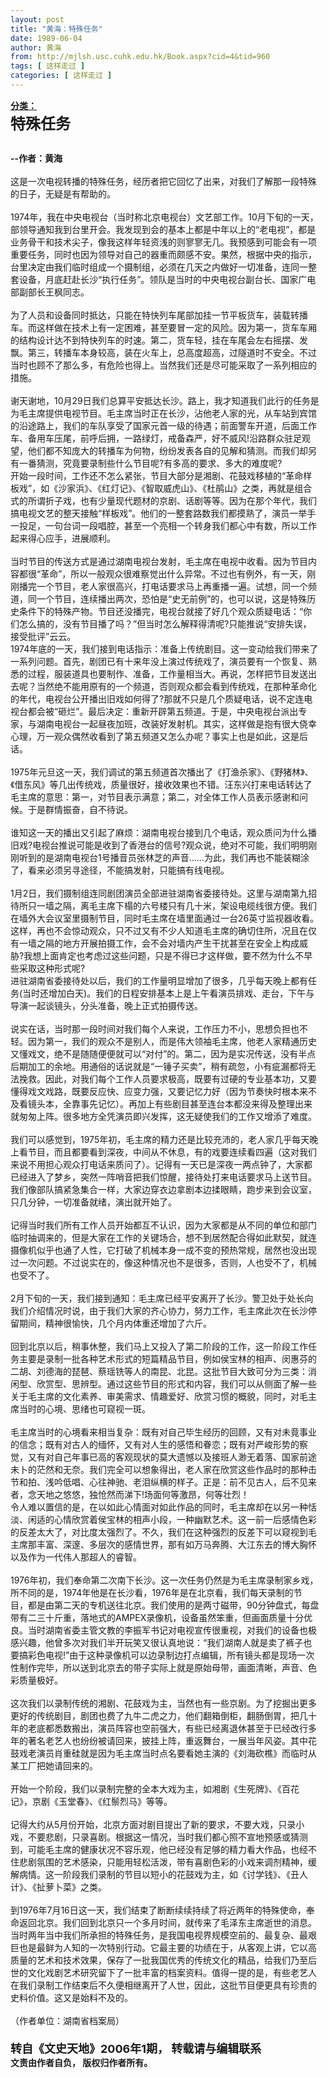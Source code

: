```yaml
---
layout: post
title: "黄海：特殊任务"
date: 1989-06-04
author: 黄海
from: http://mjlsh.usc.cuhk.edu.hk/Book.aspx?cid=4&tid=960
tags: [ 这样走过 ]
categories: [ 这样走过 ]
---
```


<div style="margin: 15px 10px 10px 0px;">
 <div>
  <span id="ctl00_ContentPlaceHolder1_chapter1_SubjectLabel" style="font-weight:bold;text-decoration:underline;">
   分类：
  </span>
 </div>
 <b>
  <font size="5">
   特殊任务
   <br/>
   <br/>
  </font>
 </b>
 <b>
  --作者：黄海
 </b>
 <br/>
 <br/>
 这是一次电视转播的特殊任务，经历者把它回忆了出来，对我们了解那一段特殊的日子，无疑是有帮助的。
 <br/>
 <br/>
 1974年，我在中央电视台（当时称北京电视台）文艺部工作。10月下旬的一天，部领导通知我到台里开会。我发现到会的基本上都是中年以上的“老电视”，都是业务骨干和技术尖子，像我这样年轻资浅的则寥寥无几。我预感到可能会有一项重要任务，同时也因为领导对自己的器重而颇感不安。果然，根据中央的指示，台里决定由我们临时组成一个摄制组，必须在几天之内做好一切准备，连同一整套设备，月底赶赴长沙“执行任务”。领队是当时的中央电视台副台长、国家广电部副部长王枫同志。
 <br/>
 <br/>
 为了人员和设备同时抵达，只能在特快列车尾部加挂一节平板货车，装载转播车。而这样做在技术上有一定困难，甚至要冒一定的风险。因为第一，货车车厢的结构设计达不到特快列车的时速。第二，货车轻，挂在车尾会左右摇摆、发飘。第三，转播车本身较高，装在火车上，总高度超高，过隧道时不安全。不过当时也顾不了那么多，有危险也得上。当然我们还是尽可能采取了一系列相应的措施。
 <br/>
 <br/>
 谢天谢地，10月29日我们总算平安抵达长沙。路上，我才知道我们此行的任务是为毛主席提供电视节目。毛主席当时正在长沙，沾他老人家的光，从车站到宾馆的沿途路上，我们的车队享受了国家元首一级的待遇；前面警车开道，后面工作车、备用车压尾，前呼后拥，一路绿灯，戒备森严，好不威风!沿路群众驻足观望，他们都不知庞大的转播车为何物，纷纷发表各自的见解和猜测。而我们却另有一番猜测，究竟要录制些什么节目呢?有多高的要求、多大的难度呢?
 <br/>
 开始一段时间，工作还不怎么紧张，节目大部分是湘剧、花鼓戏移植的“革命样板戏”，如《沙家浜》、《红灯记》、《智取威虎山》、《杜鹃山》之类，再就是组合式的所谓折子戏，也有少量现代题材的京剧、话剧等等。因为在那个年代，我们搞电视文艺的整天接触“样板戏”。他们的一整套路数我们都摸熟了，演员一举手一投足，一句台词一段唱腔，甚至一个亮相一个转身我们都心中有数，所以工作起来得心应手，进展顺利。
 <br/>
 <br/>
 当时节目的传送方式是通过湖南电视台发射，毛主席在电视中收看。因为节目内容都很“革命”，所以一般观众很难察觉出什么异常。不过也有例外，有一天，刚刚播完一个节目，老人家很高兴，打电话要求马上再重播一遍。试想，同一个频道，同一个节目，连续播出两次，恐怕是“史无前例”的，也可以说，这是特殊历史条件下的特殊产物。节目还没播完，电视台就接了好几个观众质疑电话：“你们怎么搞的，没有节目播了吗？”但当时怎么解释得清呢?只能推说“安排失误，接受批评”云云。
 <br/>
 1974年底的一天，我们接到电话指示：准备上传统剧目。这一变动给我们带来了一系列问题。首先，剧团已有十来年没上演过传统戏了，演员要有一个恢复、熟悉的过程，服装道具也要制作、准备，工作量相当大。再说，怎样把节目发送出去呢？当然绝不能用原有的一个频道，否则观众都会看到传统戏，在那种革命化的年代，电视台公开播出旧戏如何得了?那就不只是几个质疑电话，说不定连电视台都会被“砸烂”。最后决定：重新开辟第五频道。于是，中央电视台派出专家，与湖南电视台一起昼夜加班，改装好发射机。其实，这样做是抱有很大侥幸心理，万一观众偶然收看到了第五频道又怎么办呢？事实上也是如此，这是后话。
 <br/>
 <br/>
 1975年元旦这一天，我们调试的第五频道首次播出了《打渔杀家》、《野猪林》、《借东风》等几出传统戏，质量很好，接收效果也不错。汪东兴打来电话转达了毛主席的意思：第一，对节目表示满意；第二，对全体工作人员表示感谢和问候。于是群情振奋，自不待说。
 <br/>
 <br/>
 谁知这一天的播出又引起了麻烦：湖南电视台接到几个电话，观众质问为什么播旧戏?电视台推说可能是收到了香港台的信号?观众说，绝对不可能，我们明明刚刚听到的是湖南电视台1号播音员张林芝的声音……为此，我们再也不能装糊涂了，看来必须另寻途径，不能搞发射，只能搞有线电视。
 <br/>
 <br/>
 1月2日，我们摄制组连同剧团演员全部进驻湖南省委接待处。这里与湖南第九招待所只一墙之隔，离毛主席下榻的六号楼只有几十米，架设电缆线很方便。我们在墙外大会议室里摄制节目，同时毛主席在墙里面通过一台26英寸监视器收看。这样，再也不会惊动观众，只不过又有不少人知道毛主席的确切住所，况且在仅有一墙之隔的地方开展拍摄工作，会不会对墙内产生干扰甚至在安全上构成威胁?我想上面肯定也考虑过这些问题，只是不得已才这样做，要不然为什么不早些采取这种形式呢?
 <br/>
 进驻湖南省委接待处以后，我们的工作量明显增加了很多，几乎每天晚上都有任务(当时还增加白天)。我们的日程安排基本上是上午看演员排戏、走台，下午与导演一起谈镜头，分头准备，晚上正式拍摄传送。
 <br/>
 <br/>
 说实在话，当时那一段时间对我们每个人来说，工作压力不小，思想负担也不轻。因为第一，我们的观众不是别人，而是伟大领袖毛主席，他老人家精通历史又懂戏文，绝不是随随便便就可以“对付”的。第二，因为是实况传送，没有半点后期加工的余地。用通俗的话说就是“一锤子买卖”，稍有疏忽，小有疵漏都将无法挽救。因此，对我们每个工作人员要求极高，既要有过硬的专业基本功，又要懂得戏文戏路，既要反应快、应变力强，又要记忆力好（因为节奏快时根本来不及看镜头本，全靠事先记忆）。再加上有些剧目甚至连台本都没来得及整理出来就匆匆上阵。很多地方全凭演员即兴发挥，这无疑使我们的工作又增添了难度。
 <br/>
 <br/>
 我们可以感觉到，1975年初，毛主席的精力还是比较充沛的，老人家几乎每天晚上看节目，而且都要看到深夜，中间从不休息，有的戏要连续看四遍（这对我们来说不用担心观众打电话来质问了）。记得有一天已是深夜一两点钟了，大家都已经进入了梦乡，突然一阵哨音把我们惊醒，接待处打来电话要求马上送节目。我们像部队搞紧急集合一样，大家边穿衣边拿剧本边揉眼睛，跑步来到会议室，只几分钟，一切准备就绪，演出就开始了。
 <br/>
 <br/>
 记得当时我们所有工作人员开始都互不认识，因为大家都是从不同的单位和部门临时抽调来的，但是大家在工作的关键场合，想不到居然配合得如此默契，就连摄像机似乎也通了人性，它打破了机械本身一成不变的预热常规，居然也没出现过一次问题。不过说实在的，像这种情况也不是很多，否则，人也受不了，机械也受不了。
 <br/>
 <br/>
 2月下旬的一天，我们接到通知：毛主席已经平安离开了长沙。警卫处于处长向我们介绍情况时说，由于我们大家的齐心协力，努力工作，毛主席此次在长沙停留期间，精神很愉快，几个月内体重还增加了六斤。
 <br/>
 <br/>
 回到北京以后，稍事休整，我们马上又投入了第二阶段的工作，这一阶段工作任务主要是录制一批各种艺术形式的短篇精品节目，例如侯宝林的相声、闵惠芬的二胡、刘德海的琵琶、蔡瑶铣等人的南昆、北昆。这批节目大致可分为三类：消闲型、欣赏型、思辨型。通过这些节目的形式和内容，我们可以从侧面了解一些关于毛主席的文化素养、审美需求、情趣爱好、欣赏习惯的概貌，同时，对毛主席当时的心境、思绪也可窥视一斑。
 <br/>
 <br/>
 毛主席当时的心境看来相当复杂：既有对自己毕生经历的回顾，又有对未竟事业的信念；既有对古人的缅怀，又有对人生的感悟和眷恋；既有对严峻形势的察觉，又有对自己年事已高的客观现状的莫大遗憾以及接班人渺无着落、国家前途未卜的茫然和无奈。我们完全可以想象得出，老人家在欣赏这些作品时的那种击节和拍、浅吟低唱、心往神驰、老泪纵横的样子。正是：前不见古人，后不见来者，念天地之悠悠，独怆然而涕下!场面何等激昂，何等壮烈！
 <br/>
 令人难以置信的是，在以如此心情面对如此作品的同时，毛主席却在以另一种恬淡、闲适的心情欣赏着侯宝林的相声小段，一种幽默艺术。这一前一后感情色彩的反差太大了，对比度太强烈了。不久，我们在这种强烈的反差下可以窥视到毛主席那丰富、深邃、多层次的感情世界，那有如万马奔腾、大江东去的博大胸怀以及作为一代伟人那超人的睿智。
 <br/>
 <br/>
 1976年初，我们奉命第二次南下长沙。这一次任务仍然是为毛主席录制家乡戏，所不同的是，1974年他是在长沙看，1976年是在北京看，我们每天录制的节目，都是由第二天的专机送往北京。我们使用的是两寸磁带，90分钟盘式，每盘带有二三十斤重，落地式的AMPEX录像机，设备虽然笨重，但画面质量十分优良。当时湖南省委主管文教的李振军书记对电视宣传很重视，对我们的设备也极感兴趣，他曾多次对我们半开玩笑又很认真地说：“我们湖南人就是卖了裤子也要搞彩色电视!”由于这种录像机可以边录制边打点编辑，所有镜头都是现场一次性制作完毕，所以送到北京去的带子实际上就是原始母带，画面清晰，声音、色彩质量极好。
 <br/>
 <br/>
 这次我们以录制传统的湘剧、花鼓戏为主，当然也有一些京剧。为了挖掘出更多更好的传统剧目，剧团也费了九牛二虎之力，他们翻箱倒柜，翻肠倒胃，把几十年的老底都悉数搬出，演员阵容也空前强大，有些已经离退休甚至于已经改行多年的著名老艺人也纷纷被请回来，披挂上阵，重返舞台，一展当年风姿。其中花鼓戏老演员肖重硅就是因为毛主席当时点名要看她主演的《刘海砍樵》而临时从某工厂把她请回来的。
 <br/>
 <br/>
 开始一个阶段，我们以录制完整的全本大戏为主，如湘剧《生死牌》、《百花记》，京剧《玉堂春》、《红鬃烈马》等等。
 <br/>
 <br/>
 记得大约从5月份开始，北京方面对剧目提出了新的要求，不要大戏，只录小戏，不要悲剧，只录喜剧。根据这一情况，当时我们都心照不宣地预感或猜测到，可能毛主席的健康状况不容乐观，他已经没有足够的精力看大作品，也经不住悲剧氛围的艺术感染，只能用轻松活泼，带有喜剧色彩的小戏来调剂精神，缓解病情。这一阶段我们录制的节目以短小的花鼓戏为主，如《讨学钱》、《丑人计》、《扯萝卜菜》之类。
 <br/>
 <br/>
 到1976年7月16日这一天，我们结束了断断续续持续了将近两年的特殊使命，奉命返回北京。我们回到北京只一个多月时间，就传来了毛泽东主席逝世的消息。
 <br/>
 当时两年当中我们所承担的特殊任务，是我国电视界规模空前的、最复杂、最艰巨也是最鲜为人知的一次特别行动。它最主要的功绩在于，从客观上讲，它以高质量的艺术和技术效果，保存了一批我国优秀的传统文化的精品，给我们乃至后世的文化戏剧艺术研究留下了一批丰富的档案资料。值得一提的是，有些老艺人在我们录制工作结束后不久便相继离开了人世，因此，这批节目便更具有珍贵的史料价值。这又是始料不及的。
 <br/>
 <br/>
 （作者单位：湖南省档案局）
 <br/>
 <b>
  <font size="4">
   <br/>
   转自《文史天地》2006年1期，
  </font>
  <strong>
   <font size="4">
    转载请与编辑联系
    <br/>
   </font>
  </strong>
 </b>
 <strong>
  文责由作者自负，
 </strong>
 <strong>
  版权归作者所有。
  <br/>
 </strong>
 <strong>
 </strong>
 <br/>
 <b>
  <strong>
   <br/>
  </strong>
 </b>
</div>

